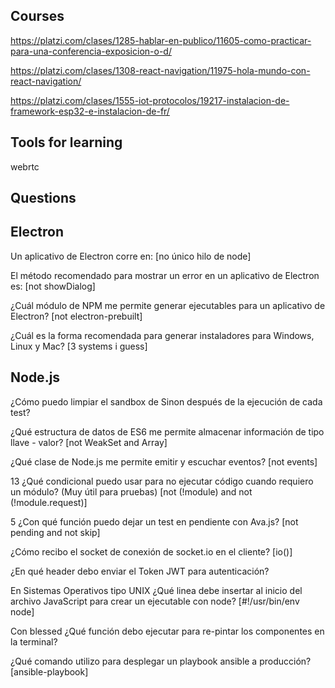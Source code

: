 ## Courses

https://platzi.com/clases/1285-hablar-en-publico/11605-como-practicar-para-una-conferencia-exposicion-o-d/

https://platzi.com/clases/1308-react-navigation/11975-hola-mundo-con-react-navigation/

https://platzi.com/clases/1555-iot-protocolos/19217-instalacion-de-framework-esp32-e-instalacion-de-fr/

## Tools for learning

webrtc

## Questions

## Electron

Un aplicativo de Electron corre en: [no único hilo de node]

El método recomendado para mostrar un error en un aplicativo de Electron es: [not showDialog]

¿Cuál módulo de NPM me permite generar ejecutables para un aplicativo de Electron? [not electron-prebuilt]

¿Cuál es la forma recomendada para generar instaladores para Windows, Linux y Mac? [3 systems i guess]

## Node.js

¿Cómo puedo limpiar el sandbox de Sinon después de la ejecución de cada test?

¿Qué estructura de datos de ES6 me permite almacenar información de tipo llave - valor? [not WeakSet and Array]

¿Qué clase de Node.js me permite emitir y escuchar eventos? [not events]

13
¿Qué condicional puedo usar para no ejecutar código cuando requiero un módulo? (Muy útil para pruebas) [not (!module) and not (!module.request)]

5
¿Con qué función puedo dejar un test en pendiente con Ava.js? [not pending and not skip]

¿Cómo recibo el socket de conexión de socket.io en el cliente? [io()]

¿En qué header debo enviar el Token JWT para autenticación?

En Sistemas Operativos tipo UNIX ¿Qué linea debe insertar al inicio del archivo JavaScript para crear un ejecutable con node? [#!/usr/bin/env node]

Con blessed ¿Qué función debo ejecutar para re-pintar los componentes en la terminal?

¿Qué comando utilizo para desplegar un playbook ansible a producción? [ansible-playbook]
